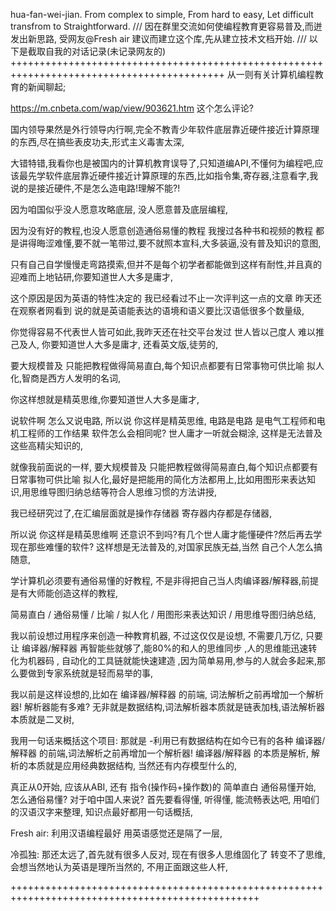 hua-fan-wei-jian.
From complex to simple,
From hard to easy,
Let difficult transfrom to Straightforward.
///
因在群里交流如何使编程教育更容易普及,而迸发出新思路,
受网友@Fresh air 建议而建立这个库,先从建立技术文档开始.
///
以下是截取自我的对话记录(未记录网友的)
+++++++++++++++++++++++++++++++++++++++++++++++++++++++++++++++++++++++++++++++++++++++++++
从一则有关计算机编程教育的新闻聊起;

https://m.cnbeta.com/wap/view/903621.htm 
这个怎么评论?

国内领导果然是外行领导内行啊,完全不教青少年软件底层靠近硬件接近计算原理的东西,尽在搞些表皮功夫,形式主义毒害太深,

大错特错,我看你也是被国内的计算机教育误导了,只知道编API,不懂何为编程吧,应该最先学软件底层靠近硬件接近计算原理的东西,比如指令集,寄存器,注意看字,我说的是接近硬件,不是怎么造电路!理解不能?!

因为咱国似乎没人愿意攻略底层, 没人愿意普及底层编程,

因为没有好的教程,也没人愿意创造通俗易懂的教程 我搜过各种书和视频的教程 都是讲得晦涩难懂,要不就一笔带过,要不就照本宣科,大多装逼,没有普及知识的意图,

只有自己自学慢慢走弯路摸索,但并不是每个初学者都能做到这样有耐性,并且真的迎难而上地钻研,你要知道世人大多是庸才,

这个原因是因为英语的特性决定的 我已经看过不止一次评判这一点的文章 昨天还在观察者网看到 说的就是英语能表达的语境和语义要比汉语低很多个数量级,

你觉得容易不代表世人皆可如此,我昨天还在社交平台发过 世人皆以己度人 难以推己及人,
你要知道世人大多是庸才, 还看英文版,徒劳的,


要大规模普及 只能把教程做得简易直白,每个知识点都要有日常事物可供比喻 拟人化,智商是西方人发明的名词,

你这样想就是精英思维,你要知道世人大多是庸才,

说软件啊 怎么又说电路,
所以说 你这样是精英思维, 电路是电路 是电气工程师和电机工程师的工作结果 软件怎么会相同呢? 世人庸才一听就会糊涂,
这样是无法普及这些高精尖知识的,

就像我前面说的一样, 要大规模普及 只能把教程做得简易直白,每个知识点都要有日常事物可供比喻 拟人化,最好是把能用的简化方法都用上,比如用图形来表达知识,用思维导图归纳总结等符合人思维习惯的方法讲授,

我已经研究过了,在汇编层面就是操作存储器 寄存器内存都是存储器,

所以说 你这样是精英思维啊 还意识不到吗?有几个世人庸才能懂硬件?然后再去学现在那些难懂的软件?
这样想是无法普及的,对国家民族无益,当然 自己个人怎么搞随意,

学计算机必须要有通俗易懂的好教程, 不是非得把自己当人肉编译器/解释器,前提是有大师能创造这样的教程,

简易直白 / 通俗易懂 / 比喻 / 拟人化 / 用图形来表达知识 / 用思维导图归纳总结,

我以前设想过用程序来创造一种教育机器, 不过这仅仅是设想, 不需要几万亿, 只要让 编译器/解释器 再智能些就够了,能80%的和人的思维同步 ,人的思维能迅速转化为机器码 , 自动化的工具链就能快速建造 ,因为简单易用,参与的人就会多起来,那么要做到专家系统就是轻而易举的事,

我以前是这样设想的,比如在 编译器/解释器 的前端, 词法解析之前再增加一个解析器! 解析器能有多难? 无非就是数据结构,词法解析器本质就是链表加栈,语法解析器本质就是二叉树,

我用一句话来概括这个项目: 那就是 -利用已有数据结构在如今已有的各种 编译器/解释器 的前端,词法解析之前再增加一个解析器! 编译器/解释器 的本质是解析, 解析的本质就是应用经典数据结构, 当然还有内存模型什么的,

真正从0开始, 应该从ABI, 还有 指令(操作码+操作数)的 简单直白 通俗易懂开始,
怎么通俗易懂? 对于咱中国人来说? 首先要看得懂, 听得懂, 能流畅表达吧, 用咱们的汉语汉字来整理, 知识点最好都用一句话概括,

Fresh air:  利用汉语编程最好 用英语感觉还是隔了一层,

冷孤独:  那还太远了,首先就有很多人反对, 现在有很多人思维固化了 转变不了思维, 会想当然地认为英语是理所当然的, 不用正面跟这些人杆,

+++++++++++++++++++++++++++++++++++++++++++++++++++++++++++++++++++++++++++++++++++++++++++++++++
